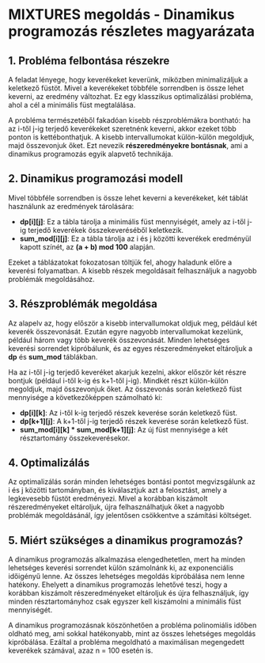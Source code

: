 # MIXTURES megoldás - Dinamikus programozás részletes magyarázata

## 1. Probléma felbontása részekre

A feladat lényege, hogy keverékeket keverünk, miközben minimalizáljuk a keletkező füstöt. Mivel a keverékeket többféle sorrendben is össze lehet keverni, az eredmény változhat. Ez egy klasszikus optimalizálási probléma, ahol a cél a minimális füst megtalálása.

A probléma természetéből fakadóan kisebb részproblémákra bontható: ha az i-től j-ig terjedő keverékeket szeretnénk keverni, akkor ezeket több ponton is kettébonthatjuk. A kisebb intervallumokat külön-külön megoldjuk, majd összevonjuk őket. Ezt nevezik **részeredményekre bontásnak**, ami a dinamikus programozás egyik alapvető technikája.

## 2. Dinamikus programozási modell

Mivel többféle sorrendben is össze lehet keverni a keverékeket, két táblát használunk az eredmények tárolására:
- **dp[i][j]**: Ez a tábla tárolja a minimális füst mennyiségét, amely az i-től j-ig terjedő keverékek összekeveréséből keletkezik.
- **sum_mod[i][j]**: Ez a tábla tárolja az i és j közötti keverékek eredményül kapott színét, az **(a + b) mod 100** alapján.

Ezeket a táblázatokat fokozatosan töltjük fel, ahogy haladunk előre a keverési folyamatban. A kisebb részek megoldásait felhasználjuk a nagyobb problémák megoldásához.

## 3. Részproblémák megoldása

Az alapelv az, hogy először a kisebb intervallumokat oldjuk meg, például két keverék összevonását. Ezután egyre nagyobb intervallumokat kezelünk, például három vagy több keverék összevonását. Minden lehetséges keverési sorrendet kipróbálunk, és az egyes részeredményeket eltároljuk a **dp** és **sum_mod** táblákban.

Ha az i-től j-ig terjedő keveréket akarjuk kezelni, akkor először két részre bontjuk (például i-től k-ig és k+1-től j-ig). Mindkét részt külön-külön megoldjuk, majd összevonjuk őket. Az összevonás során keletkező füst mennyisége a következőképpen számolható ki:
- **dp[i][k]**: Az i-től k-ig terjedő részek keverése során keletkező füst.
- **dp[k+1][j]**: A k+1-től j-ig terjedő részek keverése során keletkező füst.
- **sum_mod[i][k] * sum_mod[k+1][j]**: Az új füst mennyisége a két résztartomány összekeverésekor.

## 4. Optimalizálás

Az optimalizálás során minden lehetséges bontási pontot megvizsgálunk az i és j közötti tartományban, és kiválasztjuk azt a felosztást, amely a legkevesebb füstöt eredményezi. Mivel a korábban kiszámolt részeredményeket eltároljuk, újra felhasználhatjuk őket a nagyobb problémák megoldásánál, így jelentősen csökkentve a számítási költséget.

## 5. Miért szükséges a dinamikus programozás?

A dinamikus programozás alkalmazása elengedhetetlen, mert ha minden lehetséges keverési sorrendet külön számolnánk ki, az exponenciális időigényű lenne. Az összes lehetséges megoldás kipróbálása nem lenne hatékony. Ehelyett a dinamikus programozás lehetővé teszi, hogy a korábban kiszámolt részeredményeket eltároljuk és újra felhasználjuk, így minden résztartományhoz csak egyszer kell kiszámolni a minimális füst mennyiségét.

A dinamikus programozásnak köszönhetően a probléma polinomiális időben oldható meg, ami sokkal hatékonyabb, mint az összes lehetséges megoldás kipróbálása. Ezáltal a probléma megoldható a maximálisan megengedett keverékek számával, azaz n = 100 esetén is.
